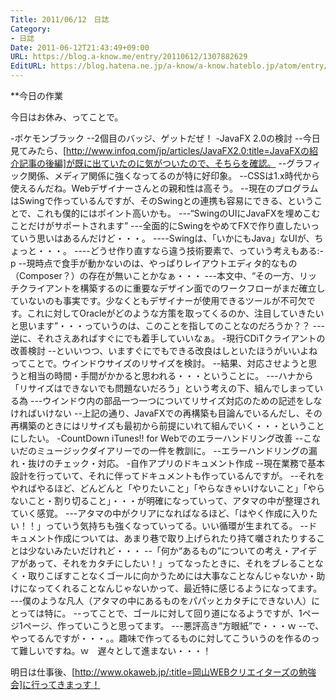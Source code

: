 ```yaml
---
Title: 2011/06/12　日誌
Category:
- 日誌
Date: 2011-06-12T21:43:49+09:00
URL: https://blog.a-know.me/entry/20110612/1307882629
EditURL: https://blog.hatena.ne.jp/a-know/a-know.hateblo.jp/atom/entry/12921228815727979624
---
```



**今日の作業

今日はお休み、ってことで。

-ポケモンブラック
--2個目のバッジ、ゲットだぜ！
-JavaFX 2.0の検討
--今日見てみたら、[http://www.infoq.com/jp/articles/JavaFX2.0:title=JavaFXの紹介記事の後編]が既に出ていたのに気がついたので、そちらを確認。
--グラフィック関係、メディア関係に強くなってるのが特に好印象。
--CSSは1.x時代から使えるんだね。Webデザイナーさんとの親和性は高そう。
--現在のプログラムはSwingで作っているんですが、そのSwingとの連携も容易にできる、ということで、これも僕的にはポイント高いかも。
---“SwingのUIにJavaFXを埋めこむことだけがサポートされます”
---全面的にSwingをやめてFXで作り直したいっていう思いはあるんだけど・・・。
----Swingは、「いかにもJava」なUIが、ちょっと・・・。
----どうせ作り直すなら違う技術要素で、っていう考えもある:-p
--現時点で食手が動かないのは、やっぱりレイアウトエディタ的なもの（Composer？）の存在が無いことかなぁ・・・
---本文中、“その一方、リッチクライアントを構築するのに重要なデザイン面でのワークフローがまだ確立していないのも事実です。少なくともデザイナーが使用できるツールが不可欠です。これに対してOracleがどのような方策を取ってくるのか、注目していきたいと思います”・・・っていうのは、このことを指してのことなのだろうか？？
---逆に、それさえあればすぐにでも着手していいなぁ。
-現行CDiTクライアントの改善検討
--といいつつ、いますぐにでもできる改良はしといたほうがいいよねってことで。ウインドウサイズのリサイズを検討。
--結果、対応させようと思うと相当の時間・手間がかかると思われる・・・ということに。
---ハナから「リサイズはできないでも問題ないだろう」という考えの下、組んでしまっている為
---ウインドウ内の部品一つ一つについてリサイズ対応のための記述をしなければいけない
--上記の通り、JavaFXでの再構築も目論んでいるんだし、その再構築のときにはリサイズも最初から前提にいれて組んでいく・・・ということにしたい。
-CountDown iTunes!! for Webでのエラーハンドリング改善
--こないだのミュージックダイアリーでの一件を教訓に。
--エラーハンドリングの漏れ・抜けのチェック・対応。
-自作アプリのドキュメント作成
--現在業務で基本設計を行っていて、それに伴ってドキュメントも作っているんですが。
--それをやればやるほど、どんどんと「やりたいこと」「やらなきゃいけないこと」「やらないこと・割り切ること」・・・が明確になっていって、アタマの中が整理されていく感覚。
---アタマの中がクリアになればなるほど、「はやく作成に入りたい！！」っていう気持ちも強くなっていってる。いい循環が生まれてる。
--ドキュメント作成については、あまり巷で取り上げられたり持て囃されたりすることは少ないみたいだけれど・・・
--「何か“あるもの”についての考え・アイデアがあって、それをカタチにしたい！」ってなったときに、それをブレることなく・取りこぼすことなくゴールに向かうためには大事なことなんじゃないか・助けになってくれることなんじゃないかって、最近特に感じるようになってます。
---僕のような凡人（アタマの中にあるものをパパッとカタチにできない人）にとっては特に。
--ってことで、ゴールに対して回り道になるようですが、1ページ1ページ、作っていこうと思ってます。
---悪評高き“方眼紙”で・・・ｗ
--で、やってるんですが・・・。。趣味で作ってるものに対してこういうのを作るのって難しいですね。ｗ　遅々として進まない・・・！



明日は仕事後、[http://www.okaweb.jp/:title=岡山WEBクリエイターズの勉強会]に行ってきまっす！


<script src="https://moshi-moshi.moshimo.works/moshimoshi/a_know_blog/20110612-1307882629?title=2011/06/12%E3%80%80%E6%97%A5%E8%AA%8C"></script>
